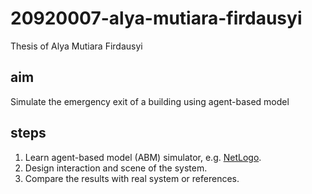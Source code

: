 # 20920007-alya-mutiara-firdausyi
Thesis of Alya Mutiara Firdausyi


## aim
Simulate the emergency exit of a building using agent-based model


## steps
1. Learn agent-based model (ABM) simulator, e.g. [NetLogo](https://ccl.northwestern.edu/netlogo/).
2. Design interaction and scene of the system.
3. Compare the results with real system or references.
